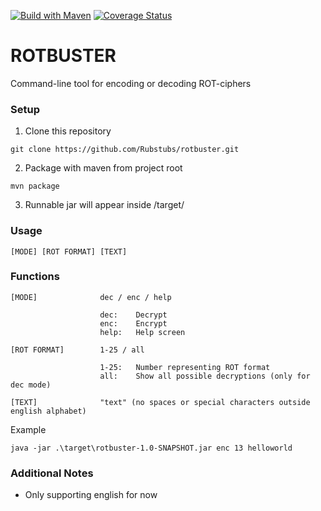 [![Build with Maven](https://github.com/Rubstubs/rotbuster/actions/workflows/maven.yml/badge.svg)](https://github.com/Rubstubs/rotbuster/actions/workflows/maven.yml)
[![Coverage Status](https://coveralls.io/repos/github/Rubstubs/rotbuster/badge.svg?branch=main)](https://coveralls.io/github/Rubstubs/rotbuster?branch=main)
# ROTBUSTER

Command-line tool for encoding or decoding ROT-ciphers

### Setup
1. Clone this repository
``` 
git clone https://github.com/Rubstubs/rotbuster.git
```
2. Package with maven from project root
```
mvn package
```
3. Runnable jar will appear inside /target/

### Usage

    [MODE] [ROT FORMAT] [TEXT]


### Functions

	[MODE]              dec / enc / help
                        
                        dec:    Decrypt
                        enc:    Encrypt
                        help:   Help screen

	[ROT FORMAT]        1-25 / all

                        1-25:   Number representing ROT format
                        all:    Show all possible decryptions (only for dec mode)

	[TEXT]	            "text" (no spaces or special characters outside english alphabet)

Example
    
    java -jar .\target\rotbuster-1.0-SNAPSHOT.jar enc 13 helloworld

### Additional Notes
* Only supporting english for now